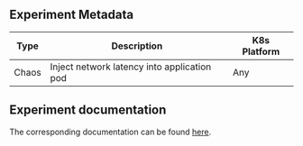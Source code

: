 ## Experiment Metadata

| Type  | Description                                                  | K8s Platform |
| ----- | ------------------------------------------------------------ | ------------ |
| Chaos | Inject network latency into application pod                  | Any          |

## Experiment documentation

The corresponding documentation can be found [here](https://docs.litmuschaos.io/docs/pod-network-latency/).
